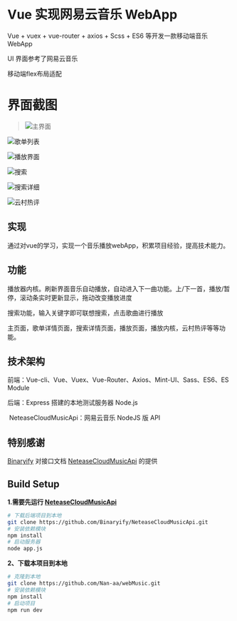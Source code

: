 # Vue 实现网易云音乐 WebApp

 Vue + vuex + vue-router + axios  + Scss + ES6 等开发一款移动端音乐 WebApp

UI 界面参考了网易云音乐

移动端flex布局适配


# 界面截图

>![主界面](.\ui\main.png)

![歌单列表](.\ui\list.png)

![播放界面](.\ui\play.png)

![搜索](.\ui\search.png)

![搜索详细](.\ui\search1.png)

![云村热评](.\ui\cloud.png)

## 实现

通过对vue的学习，实现一个音乐播放webApp，积累项目经验，提高技术能力。

## 功能

播放器内核。刷新界面音乐自动播放，自动进入下一曲功能。上/下一首，播放/暂停，滚动条实时更新显示，拖动改变播放进度

搜索功能，输入关键字即可联想搜索，点击歌曲进行播放

主页面，歌单详情页面，搜索详情页面，播放页面，播放内核，云村热评等等功能。

## 技术架构

前端：Vue-cli、Vue、Vuex、Vue-Router、Axios、Mint-UI、Sass、ES6、ES Module

后端：Express 搭建的本地测试服务器  Node.js

​			NeteaseCloudMusicApi：网易云音乐 NodeJS 版 API

## 特别感谢

 [Binaryify](https://github.com/Binaryify) 对接口文档 [NeteaseCloudMusicApi](https://binaryify.github.io/NeteaseCloudMusicApi/#/?id=neteasecloudmusicapi) 的提供

## Build Setup

**1.需要先运行 [NeteaseCloudMusicApi](https://binaryify.github.io/NeteaseCloudMusicApi/#/?id=neteasecloudmusicapi)**

``` bash
# 下载后端项目到本地
git clone https://github.com/Binaryify/NeteaseCloudMusicApi.git
# 安装依赖模块
npm install
# 启动服务器
node app.js
```

**2、下载本项目到本地**

```bash
# 克隆到本地
git clone https://github.com/Nan-aa/webMusic.git
# 安装依赖模块
npm install
# 启动项目
npm run dev
```

